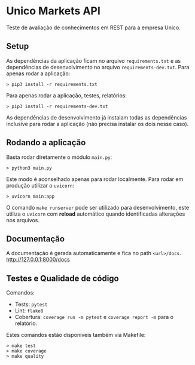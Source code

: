 # Unico Markets API
Teste de avaliação de conhecimentos em REST para a empresa Unico.
## Setup
As dependências da aplicação ficam no arquivo `requirements.txt` e as 
dependências de desenvolvimento no arquivo `requirements-dev.txt`. 
Para apenas rodar a aplicação:
```shell
> pip3 install -r requirements.txt
```
Para apenas rodar a aplicação, testes, relatórios:
```shell
> pip3 install -r requirements-dev.txt
```
As dependências de desenvolvimento já instalam todas as dependências 
inclusive para rodar a aplicação (não precisa instalar os dois nesse caso).
## Rodando a aplicação
Basta rodar diretamente o módulo `main.py`:
```shell
> python3 main.py
```
Este modo é aconselhado apenas para rodar localmente.
Para rodar em produção utilizar o `uvicorn`:
```shell
> uvicorn main:app
```
O comando `make runserver` pode ser utilizado para desenvolvimento, 
este utiliza o `uvicorn` com **reload** automático quando identificadas 
alterações nos arquivos.  
## Documentação
A documentação é gerada automaticamente e fica no path `<url>/docs`.  
http://127.0.0.1:8000/docs
## Testes e Qualidade de código
Comandos:
- Tests: `pytest`
- Lint: `flake8`
- Cobertura: `coverage run -m pytest` e `coverage report -m` para o relatório.

Estes comandos estão disponíveis também via Makefile:  
```shell
> make test
> make coverage
> make quality
```